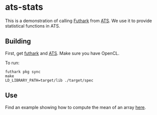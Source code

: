 # ats-stats

This is a demonstration of calling [Futhark](https://futhark-lang.org/) from
[ATS](http://www.ats-lang.org/). We use it to provide statistical functions in
ATS.

## Building

First, get [futhark](http://hackage.haskell.org/package/futhark) and
[ATS](http://www.ats-lang.org/Downloads.html#ATS_packages). Make sure you have OpenCL.

To run:

```
futhark pkg sync
make
LD_LIBRARY_PATH=target/lib ./target/spec
```

## Use

Find an example showing how to compute the mean of an array
[here](https://github.com/vmchale/ats-stats/blob/master/test/spec.dats).
